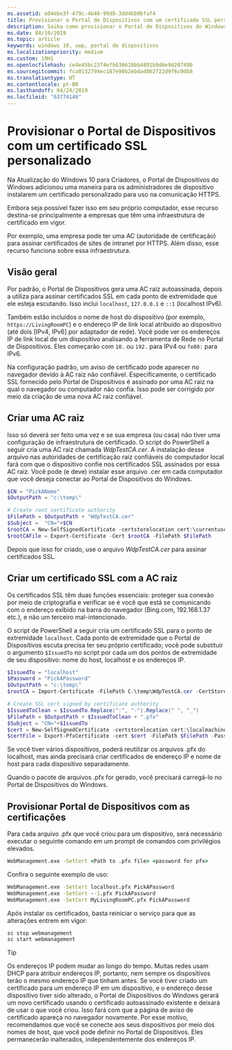 ```yaml
---
ms.assetid: e04ebe3f-479c-4b48-99d8-3dd4bb9bfaf4
title: Provisionar o Portal de Dispositivos com um certificado SSL personalizado
description: Saiba como provisionar o Portal de Dispositivos do Windows com um certificado personalizado para uso em comunicações HTTPS.
ms.date: 04/19/2019
ms.topic: article
keywords: windows 10, uwp, portal de dispositivos
ms.localizationpriority: medium
ms.custom: 19H1
ms.openlocfilehash: ce4e45bc23f4efb636618bb4891b9d6e9d207490
ms.sourcegitcommit: fca0132794ec187e90b2ebdad862f22d9f6c0db8
ms.translationtype: HT
ms.contentlocale: pt-BR
ms.lasthandoff: 04/24/2019
ms.locfileid: "63774146"
---
```

# <a name="provision-device-portal-with-a-custom-ssl-certificate"></a>Provisionar o Portal de Dispositivos com um certificado SSL personalizado

Na Atualização do Windows 10 para Criadores, o Portal de Dispositivos do Windows adicionou uma maneira para os administradores de dispositivo instalarem um certificado personalizado para uso na comunicação HTTPS.

Embora seja possível fazer isso em seu próprio computador, esse recurso destina-se principalmente a empresas que têm uma infraestrutura de certificado em vigor.  

Por exemplo, uma empresa pode ter uma AC (autoridade de certificação) para assinar certificados de sites de intranet por HTTPS. Além disso, esse recurso funciona sobre essa infraestrutura.

## <a name="overview"></a>Visão geral

Por padrão, o Portal de Dispositivos gera uma AC raiz autoassinada, depois a utiliza para assinar certificados SSL em cada ponto de extremidade que ele esteja escutando. Isso inclui `localhost`, `127.0.0.1` e `::1` (localhost IPv6).

Também estão incluídos o nome de host do dispositivo (por exemplo, `https://LivingRoomPC`) e o endereço IP de link local atribuído ao dispositivo (até dois [IPv4, IPv6] por adaptador de rede).
Você pode ver os endereços IP de link local de um dispositivo analisando a ferramenta de Rede no Portal de Dispositivos. Eles começarão com `10.` ou `192.` para IPv4 ou `fe80:` para IPv6.

Na configuração padrão, um aviso de certificado pode aparecer no navegador devido à AC raiz não confiável. Especificamente, o certificado SSL fornecido pelo Portal de Dispositivos é assinado por uma AC raiz na qual o navegador ou computador não confia. Isso pode ser corrigido por meio da criação de uma nova AC raiz confiável.

## <a name="create-a-root-ca"></a>Criar uma AC raiz

Isso só deverá ser feito uma vez e se sua empresa (ou casa) não tiver uma configuração de infraestrutura de certificado. O script do PowerShell a seguir cria uma AC raiz chamada _WdpTestCA.cer_. A instalação desse arquivo nas autoridades de certificação raiz confiáveis do computador local fará com que o dispositivo confie nos certificados SSL assinados por essa AC raiz. Você pode (e deve) instalar esse arquivo .cer em cada computador que você deseja conectar ao Portal de Dispositivos do Windows.  

```PowerShell
$CN = "PickAName"
$OutputPath = "c:\temp\"

# Create root certificate authority
$FilePath = $OutputPath + "WdpTestCA.cer"
$Subject =  "CN="+$CN
$rootCA = New-SelfSignedCertificate -certstorelocation cert:\currentuser\my -Subject $Subject -HashAlgorithm "SHA512" -KeyUsage CertSign,CRLSign
$rootCAFile = Export-Certificate -Cert $rootCA -FilePath $FilePath
```

Depois que isso for criado, use o arquivo _WdpTestCA.cer_ para assinar certificados SSL.

## <a name="create-an-ssl-certificate-with-the-root-ca"></a>Criar um certificado SSL com a AC raiz

Os certificados SSL têm duas funções essenciais: proteger sua conexão por meio de criptografia e verificar se é você que está se comunicando com o endereço exibido na barra do navegador (Bing.com, 192.168.1.37 etc.), e não um terceiro mal-intencionado.

O script de PowerShell a seguir cria um certificado SSL para o ponto de extremidade `localhost`. Cada ponto de extremidade que o Portal de Dispositivos escuta precisa ter seu próprio certificado; você pode substituir o argumento `$IssuedTo` no script por cada um dos pontos de extremidade de seu dispositivo: nome do host, localhost e os endereços IP.

```PowerShell
$IssuedTo = "localhost"
$Password = "PickAPassword"
$OutputPath = "c:\temp\"
$rootCA = Import-Certificate -FilePath C:\temp\WdpTestCA.cer -CertStoreLocation Cert:\CurrentUser\My\

# Create SSL cert signed by certificate authority
$IssuedToClean = $IssuedTo.Replace(":", "-").Replace(" ", "_")
$FilePath = $OutputPath + $IssuedToClean + ".pfx"
$Subject = "CN="+$IssuedTo
$cert = New-SelfSignedCertificate -certstorelocation cert:\localmachine\my -Subject $Subject -DnsName $IssuedTo -Signer $rootCA -HashAlgorithm "SHA512"
$certFile = Export-PfxCertificate -cert $cert -FilePath $FilePath -Password (ConvertTo-SecureString -String $Password -Force -AsPlainText)
```

Se você tiver vários dispositivos, poderá reutilizar os arquivos .pfx do localhost, mas ainda precisará criar certificados de endereço IP e nome de host para cada dispositivo separadamente.

Quando o pacote de arquivos .pfx for gerado, você precisará carregá-lo no Portal de Dispositivos do Windows.

## <a name="provision-device-portal-with-the-certifications"></a>Provisionar Portal de Dispositivos com as certificações

Para cada arquivo .pfx que você criou para um dispositivo, será necessário executar o seguinte comando em um prompt de comandos com privilégios elevados.

```cmd
WebManagement.exe -SetCert <Path to .pfx file> <password for pfx>
```

Confira o seguinte exemplo de uso:

```cmd
WebManagement.exe -SetCert localhost.pfx PickAPassword
WebManagement.exe -SetCert --1.pfx PickAPassword
WebManagement.exe -SetCert MyLivingRoomPC.pfx PickAPassword
```

Após instalar os certificados, basta reiniciar o serviço para que as alterações entrem em vigor:

```cmd
sc stop webmanagement
sc start webmanagement
```

> [!TIP]
> Os endereços IP podem mudar ao longo do tempo.
Muitas redes usam DHCP para atribuir endereços IP, portanto, nem sempre os dispositivos terão o mesmo endereço IP que tinham antes. Se você tiver criado um certificado para um endereço IP em um dispositivo, e o endereço desse dispositivo tiver sido alterado, o Portal de Dispositivos do Windows gerará um novo certificado usando o certificado autoassinado existente e deixará de usar o que você criou. Isso fará com que a página de aviso de certificado apareça no navegador novamente. Por esse motivo, recomendamos que você se conecte aos seus dispositivos por meio dos nomes de host, que você pode definir no Portal de Dispositivos. Eles permanecerão inalterados, independentemente dos endereços IP.
